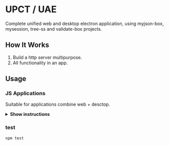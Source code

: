# UPCT / UAE

Complete unified web and desktop electron application, using myjson-box, mysession, tree-ss and validate-box projects.

## How It Works

1. Build a http server multipurpose.
2. All functionality in an app.

## Usage

### JS Applications

Suitable for applications combine web + desctop.

<details><summary><b>Show instructions</b></summary>

1. Install by npm:

    ```
    $ npm install uae
    ```

</details>

### test

```
npm test
```
